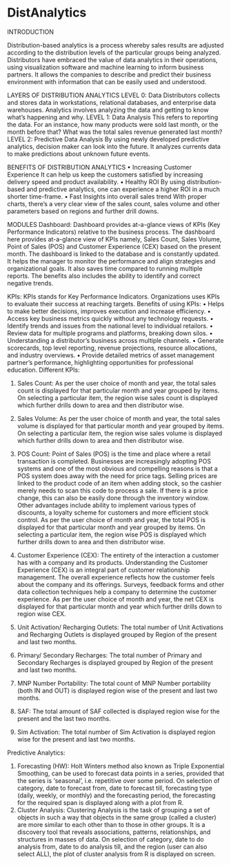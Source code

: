 # DistAnalytics


INTRODUCTION

Distribution-based analytics is a process whereby sales results are adjusted according to the distribution levels of the particular groups being analyzed. Distributors have embraced the value of data analytics in their operations, using visualization software and machine learning to inform business partners. It allows the companies to describe and predict their business environment with information that can be easily used and understood.

LAYERS OF DISTRIBUTION ANALYTICS
LEVEL 0: Data
	Distributors collects and stores data in workstations, relational databases, and enterprise data warehouses. Analytics involves analyzing the data and getting to know what’s happening and why.
LEVEL 1: Data Analysis
	This refers to reporting the data. For an instance, how many products were sold last month, or the month before that? What was the total sales revenue generated last month?
LEVEL 2: Predictive Data Analysis
	By using newly developed predictive analytics, decision maker can look into the future. It analyzes currents data to make predictions about unknown future events.

BENEFITS OF DISTRIBUTION ANALYTICS
•	Increasing Customer Experience
It can help us keep the customers satisfied by increasing delivery speed and product availability.
•	Healthy ROI
By using distribution-based and predictive analytics, one can experience a higher ROI in a much shorter time-frame.
•	Fast Insights into overall sales trend
With proper charts, there’s a very clear view of the sales count, sales volume and other parameters based on regions and further drill downs. 


MODULES
Dashboard:
Dashboard provides at-a-glance views of KPIs (Key Performance Indicators) relative to the business process. The dashboard here provides at-a-glance view of KPIs namely, Sales Count, Sales Volume, Point of Sales (POS) and Customer Experience (CEX) based on the present month. The dashboard is linked to the database and is constantly updated.
It helps the manager to monitor the performance and align strategies and organizational goals. It also saves time compared to running multiple reports. The benefits also includes the ability to identify and correct negative trends.

KPIs:
KPIs stands for Key Performance Indicators. Organizations uses KPIs to evaluate their success at reaching targets.
Benefits of using KPIs:
•	Helps to make better decisions, improves execution and increase efficiency.
•	Access key business metrics quickly without any technology requests.
•	Identify trends and issues from the national level to individual retailors.
•	Review data for multiple programs and platforms, breaking down silos.
•	Understanding a distributor’s business across multiple channels.
•	Generate scorecards, top level reporting, revenue projections, resource allocations, and industry overviews.
•	Provide detailed metrics of asset management partner’s performance, highlighting opportunities for professional education.
Different KPIs:
1.	Sales Count:
As per the user choice of month and year, the total sales count is displayed for that particular month and year grouped by items.
On selecting a particular item, the region wise sales count is displayed which further drills down to area and then distributor wise.
2.	Sales Volume:
As per the user choice of month and year, the total sales volume is displayed for that particular month and year grouped by items.
On selecting a particular item, the region wise sales volume is displayed which further drills down to area and then distributor wise.



3.	POS Count:
Point of Sales (POS) is the time and place where a retail transaction is completed. Businesses are increasingly adopting POS systems and one of the most obvious and compelling reasons is that a POS system does away with the need for price tags. Selling prices are linked to the product code of an item when adding stock, so the cashier merely needs to scan this code to process a sale. If there is a price change, this can also be easily done through the inventory window. Other advantages include ability to implement various types of discounts, a loyalty scheme for customers and more efficient stock control. 
As per the user choice of month and year, the total POS is displayed for that particular month and year grouped by items.
On selecting a particular item, the region wise POS is displayed which further drills down to area and then distributor wise.


4.	Customer Experience (CEX):
The entirety of the interaction a customer has with a company and its products. Understanding the Customer Experience (CEX) is an integral part of customer relationship management. The overall experience reflects how the customer feels about the company and its offerings. Surveys, feedback forms and other data collection techniques help a company to determine the customer experience.
As per the user choice of month and year, the net CEX is displayed for that particular month and year which further drills down to region wise CEX.

5.	Unit Activation/ Recharging Outlets:
The total number of Unit Activations and Recharging Outlets is displayed grouped by Region of the present and last two months.

6.	Primary/ Secondary Recharges:
The total number of Primary and Secondary Recharges is displayed grouped by Region of the present and last two months.

7.	MNP Number Portability:
The total count of MNP Number portability (both IN and OUT) is displayed region wise of the present and last two months.


8.	SAF:
The total amount of SAF collected is displayed region wise for the present and the last two months.
9.	Sim Activation:
The total number of Sim Activation is displayed region wise for the present and last two months.


Predictive Analytics:
1.	Forecasting (HW):
Holt Winters method also known as Triple Exponential Smoothing, can be used to forecast data points in a series, provided that the series is ‘seasonal’, i.e. repetitive over some period.
On selection of category, date to forecast from, date to forecast till, forecasting type (daily, weekly, or monthly) and the forecasting period, the forecasting for the required span is displayed along with a plot from R.
2.	Cluster Analysis:
Clustering Analysis is the task of grouping a set of objects in such a way that objects in the same group (called a cluster) are more similar to each other than to those in other groups. It is a discovery tool that reveals associations, patterns, relationships, and structures in masses of data.
On selection of category, date to do analysis from, date to do analysis till, and the region (user can also select ALL), the plot of cluster analysis from R is displayed on screen.
